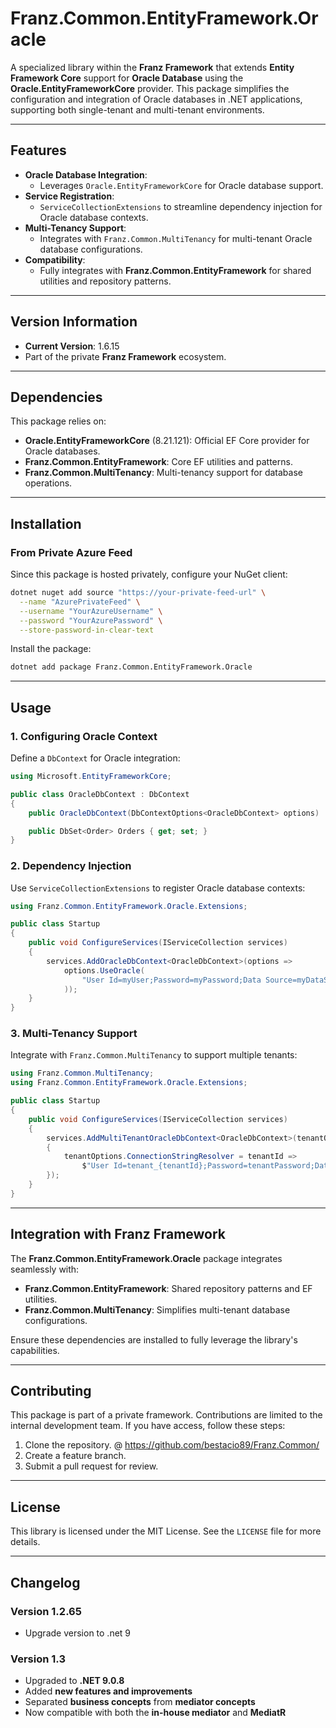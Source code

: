 # **Franz.Common.EntityFramework.Oracle**

A specialized library within the **Franz Framework** that extends **Entity Framework Core** support for **Oracle Database** using the **Oracle.EntityFrameworkCore** provider. This package simplifies the configuration and integration of Oracle databases in .NET applications, supporting both single-tenant and multi-tenant environments.

---

## **Features**

- **Oracle Database Integration**:
  - Leverages `Oracle.EntityFrameworkCore` for Oracle database support.
- **Service Registration**:
  - `ServiceCollectionExtensions` to streamline dependency injection for Oracle database contexts.
- **Multi-Tenancy Support**:
  - Integrates with `Franz.Common.MultiTenancy` for multi-tenant Oracle database configurations.
- **Compatibility**:
  - Fully integrates with **Franz.Common.EntityFramework** for shared utilities and repository patterns.

---

## **Version Information**

- **Current Version**: 1.6.15
- Part of the private **Franz Framework** ecosystem.

---

## **Dependencies**

This package relies on:
- **Oracle.EntityFrameworkCore** (8.21.121): Official EF Core provider for Oracle databases.
- **Franz.Common.EntityFramework**: Core EF utilities and patterns.
- **Franz.Common.MultiTenancy**: Multi-tenancy support for database operations.

---

## **Installation**

### **From Private Azure Feed**
Since this package is hosted privately, configure your NuGet client:

```bash
dotnet nuget add source "https://your-private-feed-url" \
  --name "AzurePrivateFeed" \
  --username "YourAzureUsername" \
  --password "YourAzurePassword" \
  --store-password-in-clear-text
```

Install the package:

```bash
dotnet add package Franz.Common.EntityFramework.Oracle  
```

---

## **Usage**

### **1. Configuring Oracle Context**

Define a `DbContext` for Oracle integration:

```csharp
using Microsoft.EntityFrameworkCore;

public class OracleDbContext : DbContext
{
    public OracleDbContext(DbContextOptions<OracleDbContext> options) : base(options) { }

    public DbSet<Order> Orders { get; set; }
}
```

### **2. Dependency Injection**

Use `ServiceCollectionExtensions` to register Oracle database contexts:

```csharp
using Franz.Common.EntityFramework.Oracle.Extensions;

public class Startup
{
    public void ConfigureServices(IServiceCollection services)
    {
        services.AddOracleDbContext<OracleDbContext>(options =>
            options.UseOracle(
                "User Id=myUser;Password=myPassword;Data Source=myDataSource"
            ));
    }
}
```

### **3. Multi-Tenancy Support**

Integrate with `Franz.Common.MultiTenancy` to support multiple tenants:

```csharp
using Franz.Common.MultiTenancy;
using Franz.Common.EntityFramework.Oracle.Extensions;

public class Startup
{
    public void ConfigureServices(IServiceCollection services)
    {
        services.AddMultiTenantOracleDbContext<OracleDbContext>(tenantOptions =>
        {
            tenantOptions.ConnectionStringResolver = tenantId =>
                $"User Id=tenant_{tenantId};Password=tenantPassword;Data Source=myDataSource";
        });
    }
}
```

---

## **Integration with Franz Framework**

The **Franz.Common.EntityFramework.Oracle** package integrates seamlessly with:
- **Franz.Common.EntityFramework**: Shared repository patterns and EF utilities.
- **Franz.Common.MultiTenancy**: Simplifies multi-tenant database configurations.

Ensure these dependencies are installed to fully leverage the library's capabilities.

---

## **Contributing**

This package is part of a private framework. Contributions are limited to the internal development team. If you have access, follow these steps:
1. Clone the repository. @ https://github.com/bestacio89/Franz.Common/
2. Create a feature branch.
3. Submit a pull request for review.

---

## **License**

This library is licensed under the MIT License. See the `LICENSE` file for more details.

---

## **Changelog**

### Version 1.2.65
- Upgrade version to .net 9

### Version 1.3
- Upgraded to **.NET 9.0.8**
- Added **new features and improvements**
- Separated **business concepts** from **mediator concepts**
- Now compatible with both the **in-house mediator** and **MediatR**

